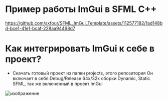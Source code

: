 # Пример работы ImGui в SFML C++

https://github.com/sxfour/SFML_ImGui_Template/assets/112577182/1ad148bd-bce1-41e1-bcaf-228aa94498d7

# Как интегрировать ImGui к себе в проект?
* Скачать готовый проект из папки projects, этого репозитория
Он включает в себя Debug/Release 64x/32x сборки Dynamic, Static SFML, так же включенный
в проект ImGui

![изображение](https://github.com/sxfour/SFML_ImGui_Template/assets/112577182/e4e20329-ba73-472a-8bb9-a3f7380d33bb)
